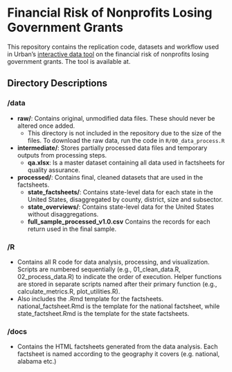 # Financial Risk of Nonprofits Losing Government Grants

This repository contains the replication code, datasets and workflow used in Urban’s [interactive data tool](https://www.urban.org/research/publication/what-financial-risk-nonprofits-losing-government-grants) on the financial risk of nonprofits losing government grants. The tool is available at.

## Directory Descriptions

### /data
- **raw/**: Contains original, unmodified data files. These should never be altered once added.
    - This directory is not included in the repository due to the size of the files. To download the raw data, run the code in `R/00_data_process.R`
- **intermediate/**: Stores partially processed data files and temporary outputs from processing steps.
    - **qa.xlsx**: Is a master dataset containing all data used in factsheets for quality assurance.
- **processed/**: Contains final, cleaned datasets that are used in the factsheets.
    - **state_factsheets/**: Contains state-level data for each state in the United States, disaggregated by county, district, size and subsector.
    - **state_overviews/**: Contains state-level data for the United States without disaggregations.
    - **full_sample_processed_v1.0.csv** Contains the records for each return used in the final sample.

### /R
- Contains all R code for data analysis, processing, and visualization. Scripts are numbered sequentially (e.g., 01_clean_data.R, 02_process_data.R) to indicate the order of execution. Helper functions are stored in separate scripts named after their primary function (e.g., calculate_metrics.R, plot_utilities.R).
- Also includes the .Rmd template for the factsheets. national_factsheet.Rmd is the template for the national factsheet, while state_factsheet.Rmd is the template for the state factsheets.

### /docs
- Contains the HTML factsheets generated from the data analysis. Each factsheet is named according to the geography it covers (e.g. national, alabama etc.)